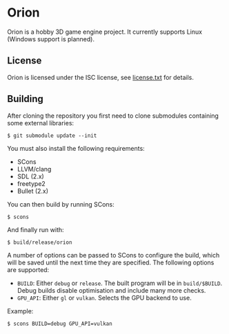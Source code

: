 # Orion

Orion is a hobby 3D game engine project. It currently supports Linux (Windows support is planned).

## License

Orion is licensed under the ISC license, see [license.txt](https://github.com/aejsmith/orion/blob/master/documentation/license.txt) for details.

## Building

After cloning the repository you first need to clone submodules containing some external libraries:

    $ git submodule update --init

You must also install the following requirements:

* SCons
* LLVM/clang
* SDL (2.x)
* freetype2
* Bullet (2.x)

You can then build by running SCons:

    $ scons

And finally run with:

    $ build/release/orion

A number of options can be passed to SCons to configure the build, which will be saved until the next time they are specified. The following options are supported:

* `BUILD`: Either `debug` or `release`. The built program will be in `build/$BUILD`. Debug builds disable optimisation and include many more checks.
* `GPU_API`: Either `gl` or `vulkan`. Selects the GPU backend to use.

Example:

    $ scons BUILD=debug GPU_API=vulkan
